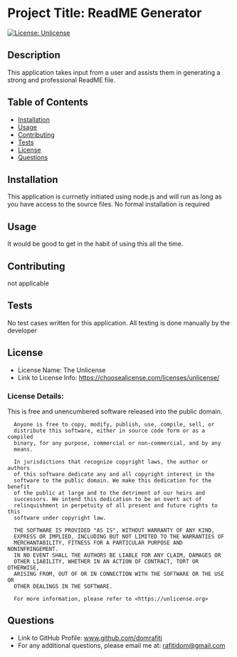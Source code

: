 # Project Title: ReadME Generator

  [![License: Unlicense](https://img.shields.io/badge/license-Unlicense-blue.svg)](http://unlicense.org/)

## Description 

This application takes input from a user and assists them in generating a strong and professional ReadME file.

## Table of Contents
* [Installation](#installation)
* [Usage](#usage)
* [Contributing](#contributing)
* [Tests](#tests)
* [License](#license)
* [Questions](#questions)


## Installation

This application is currnetly initiated using node.js and will run as long as you have access to the source files. No formal installation is required

## Usage 

It would be good to get in the habit of using this all the time.

## Contributing

not applicable

## Tests

No test cases written for this application. All testing is done manually by the developer

## License
* License Name: The Unlicense
* Link to License Info: https://choosealicense.com/licenses/unlicense/

### License Details: 
This is free and unencumbered software released into the public domain.

      Anyone is free to copy, modify, publish, use, compile, sell, or
      distribute this software, either in source code form or as a compiled
      binary, for any purpose, commercial or non-commercial, and by any
      means.
      
      In jurisdictions that recognize copyright laws, the author or authors
      of this software dedicate any and all copyright interest in the
      software to the public domain. We make this dedication for the benefit
      of the public at large and to the detriment of our heirs and
      successors. We intend this dedication to be an overt act of
      relinquishment in perpetuity of all present and future rights to this
      software under copyright law.
      
      THE SOFTWARE IS PROVIDED "AS IS", WITHOUT WARRANTY OF ANY KIND,
      EXPRESS OR IMPLIED, INCLUDING BUT NOT LIMITED TO THE WARRANTIES OF
      MERCHANTABILITY, FITNESS FOR A PARTICULAR PURPOSE AND NONINFRINGEMENT.
      IN NO EVENT SHALL THE AUTHORS BE LIABLE FOR ANY CLAIM, DAMAGES OR
      OTHER LIABILITY, WHETHER IN AN ACTION OF CONTRACT, TORT OR OTHERWISE,
      ARISING FROM, OUT OF OR IN CONNECTION WITH THE SOFTWARE OR THE USE OR
      OTHER DEALINGS IN THE SOFTWARE.
      
      For more information, please refer to <https://unlicense.org>



## Questions
* Link to GitHub Profile: www.github.com/domrafiti
* For any additional questions, please email me at: rafitidom@gmail.com

